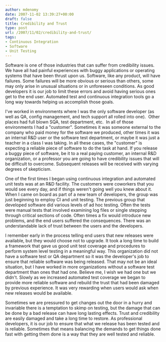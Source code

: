 ```yaml
---
author: mdenomy
date: 2007-11-02 13:39:27+00:00
draft: false
title: Credibility and Trust
type: post
url: /2007/11/02/credibility-and-trust/
tags:
- Continuous Integration
- Software
- Unit Testing
---
```


Software is one of those industries that can suffer from credibility issues.  We have all had painful experiences with buggy applications or operating systems that have been thrust upon us.  Software, like any product, will have failures.  Some failures will be more obvious or serious than others, some may only arise in unusual situations or in unforeseen conditions.  As good developers it is our job to limit these errors and avoid having serious ones get to the end user.  Automated test and continuous integration tools go a long way towards helping us accomplish those goals.

I've worked in environments where I was the only software developer (as well as QA, config management, and tech support all rolled into one).  Other places had full blown SQA, test department, etc.   In all of those environments I had a "customer".  Sometimes it was someone external to the company who paid money for the software we produced, other times it was an internal R&D user or the software test department, or maybe it was just a teacher in a class I was taking.  In all these cases, the "customer" is expecting a reliable piece of software to do the task at hand.  If you release a buggy piece of software, be it to a real paying customer, an internal R&D organization, or a professor you are going to have credibility issues that will be difficult to overcome.  Subsequent releases will be received with varying degrees of skepticism.

One of the first times I began using continuous integration and automated unit tests was at an R&D facility.  The customers were coworkers that you would see every day, and if things weren't going well you knew about it.  When I came on board as part of a new team of developers, the group was just beginning to employ CI and unit testing.   The previous group that developed software did various levels of ad hoc testing.  Often the tests were manual tests that involved examining log files or single stepping through critical sections of code.  Often times a fix would introduce new problems, and the end users suffered the consequences.  There was an understandable lack of trust between the users and the developers.

I remember early in the process telling end users that new releases were available, but they would choose not to upgrade.  It took a long time to build a framework that gave us good unit test coverage and procedures to perform system level testing in a meaningful way.  This organization did not have a software test or QA department so it was the developer's job to ensure that reliable software was being released.  That may not be an ideal situation, but I have worked in more organizations without a software test department than ones that had one.  Believe me, I wish we had one but we didn't.  Slowly as we increased automated test coverage we began to provide more reliable software and rebuild the trust that had been damaged by previous experience.  It was very rewarding when users would ask when new releases would be available.

Sometimes we are pressured to get changes out the door in a hurry and invariable there is a temptation to skimp on testing, but the damage that can be done by a bad release can have long lasting effects.  Trust and credibility are easily damaged and take a long time to restore.  As professional developers, it is our job to ensure that what we release has been tested and is reliable.  Sometimes that means balancing the demands to get things done fast with getting them done is a way that they are well tested and reliable.
